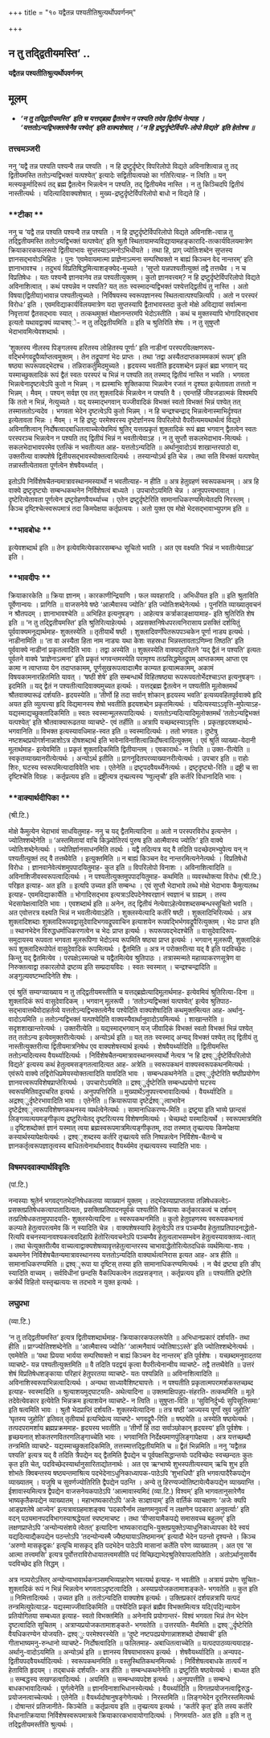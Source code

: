+++
title = "१० यद्वैतन्न पश्यतीतिश्रुत्यर्थोपवर्णनम्"

+++


## न तु तद्द्वितीयमस्ति’ ..

**यद्वैतन्न पश्यतीतिश्रुत्यर्थोपवर्णनम्**

## **मूलम्**

- ***‘न तु तद्द्वितीयमस्ति’ इति च यत्तद्ब्रह्म द्वैतत्वेन न पश्यति तदेव द्वितीयं नेत्याह । ‘यत्ततोऽन्यद्विभक्तत्वेनैव पश्येत्’ इति वाक्यशेषात् । ‘न हि द्रष्टुर्दृष्टेर्विपरि-लोपो विद्यते’ इति हेतोश्च ॥***

### **तत्त्वमञ्जरी**

ननु ‘यद्वै तन्न पश्यति पश्यन्वै तन्न पश्यति । न हि द्रष्टुर्दृष्टेर् विपरिलोपो विद्यते अविनाशित्वान्न तु तद् द्वितीयमस्ति ततोऽन्यद्विभक्तं यत्पश्येत्’ इत्यादेः सद्वितीयत्वपक्षे का गतिरित्याह- न त्विति ॥ यन् मत्स्यकूर्मादिरूपं तद् ब्रह्म द्वैतत्वेन भिन्नत्वेन न पश्यति, तद् द्वितीयमेव नास्ति । न तु किञ्चिदपि द्वितीयं नास्तीत्यर्थः । यदित्यादिवाक्यशेषात् । मुख्य-द्रष्टुर्दृष्टेर्विपरिलोपो बाधो न विद्यते हि ।

### **टीका **

ननु च ‘यद्वै तन्न पश्यति पश्यन्वै तन्न पश्यति । न हि द्रष्टुर्दृष्टेर्विपरिलोपो विद्यते अविनाशि-त्वान्न तु तद्द्वितीयमस्ति ततोऽन्यद्विभक्तं यत्पश्येत्’ इति श्रुतौ स्थितायामप्यविद्यायामहङ्कारादि-तत्कार्यविलयमात्रेण क्रियाकारकफलरूपो द्वितीयाभावः सुप्तस्याऽत्मनोऽभिधीयते । तथा हि, प्राग् ज्योतिःशब्देन सुप्तस्य ज्ञानसद्भावोऽभिहितः । पुनः ‘एवमेवायमात्मा प्राज्ञेनाऽत्मना सम्परिष्वक्तो न बाह्यं किञ्चन वेद नान्तरम्’ इति ज्ञानाभावश्च । तदुभयं विप्रतिषिद्धमित्याशङ्क्येद-मुच्यते । ‘सुप्तो यन्नपश्यतीत्युक्तं तद्वै तत्तथैव । न च विप्रतिषेधः । यतः पश्यन्वै ज्ञानवानेव तन्न पश्यतीत्युक्तम् । कुतो ज्ञानवत्त्वम्? न हि द्रष्टुर्दृष्टेर्विपरिलोपो विद्यते अविनाशित्वात् । कथं पश्यन्नेव न पश्यति? यत् ततः स्वस्मादन्यद्विभक्तं पश्येत्तद्द्वितीयं तु नास्ति । अतो विषया(द्वितीया)भावान्न पश्यतीत्युच्यते । निर्विषयस्य स्वरूपज्ञानस्य स्थितत्वात्पश्यन्नित्यपि । अतो न परस्परं विरोधः’ इति । एवमविद्याकार्यविलयमात्रेण यदा सुप्तस्यापि द्वैताभावस्तदा कुतो मोक्षे अविद्यायां सर्वात्मना निवृत्तायां द्वैतसद्भावः स्यात् । तत्कथमुक्तं मोक्षानन्तरमपि भेदोऽस्तीति । कथं च मुक्तस्यापि भोगादिसद्भाव इत्यतो यथावद्वाक्यं व्याचश्व्े- न तु तद्द्वितीयमिति ॥ इति च श्रुतिरिति शेषः । न तु सुषुप्तौ भेदाभावमित्येवशब्दार्थः ।

‘शुक्लस्य नीलस्य पिङ्गलस्य हरितस्य लोहितस्य पूर्णाः’ इति नाडीनां परस्परविलक्षणरूप-वद्भिर्भगवद्रूपैर्व्याप्तत्वमुक्तम् । तेन तद्रूपाणां भेदः प्राप्तः । तथा ‘तद्वा अस्यैतदाप्तकाममकामं रूपम्’ इति षष्ठ्या रूपरूपवद्भेदश्च । तन्निराकर्तुमिदमुच्यते । हृदयस्य भवतीति हृदयशब्देन प्रकृतं ब्रह्म भगवान् यद् यस्माच्छुक्लादिकं रूपं द्वैतं स्वतः परस्परं च भिन्नं न पश्यति तत् तस्माद् द्वितीयं नास्ति न भवति । भगवता भिन्नत्वेनादृष्टत्वेऽपि कुतो न भिन्नम् । न ह्यस्माभिः शुक्तिकाया भिन्नत्वेन रजतं न दृश्यत इत्येतावता तत्ततो न भिन्नम् । मैवम् । पश्यन् सर्वज्ञ एव तत् शुक्लादिकं भिन्नत्वेन न पश्यति वै । एवन्तर्हि जीवजडात्मकं विश्वमपि किं ततो न भिन्नं, नेत्युच्यते । यद् यस्माद्भगवान् यज्जीवादिकं विभक्तं स्वतो विभक्तं भिन्नं पश्येत् तत् तस्मात्ततोऽन्यदेव । भगवता भेदेन दृष्टत्वेऽपि कुतो भिन्नम् । न हि चन्द्रश्चन्द्राद् भिन्नत्वेनास्माभिर्दृश्यत इत्येतावता भिन्नः । मैवम् । न हि द्रष्टुः परमेश्वरस्य दृष्टेर्ज्ञानस्य विपरिलोपो वैपरीत्यमयथार्थत्वं विद्यते अविनाशित्वान् निर्दोषत्वादबाधितत्वाच्चेत्येवमियं श्रुतिर् यत्तत्प्रकृतं शुक्लादिकं रूपं ब्रह्म भगवान् द्वैतत्वेन स्वतः परस्परञ्च भिन्नत्वेन न पश्यति तद् द्वितीयं भिन्नं न भवतीत्येवाऽह । न तु सुप्तौ सकलभेदाभाव-मित्यर्थः । सकलभेदाभावपरमेव एतत्किं न भवतीत्यत आह- यत्ततोऽन्यदिति ॥ अर्थानुवादोऽयं शाखान्तरपाठो वा, उक्तरीत्या वाक्यशेषे द्वितीयसद्भावस्योक्तत्वादित्यर्थः । तस्यान्योऽर्थ इति चेन्न । तथा सति विभक्तं यत्पश्येत् तन्नास्तीत्येतावता पूर्णत्वेन शेषवैयर्थ्यात् ।

इतोऽपि निर्विशेषचैतन्यमात्रावस्थानमस्यार्थो न भवतीत्याह- न हीति ॥ अत्र हेतुग्रहणं स्वरूपकथनम् । अत्र हि वाक्ये द्रष्टृदृष्ट्योः सम्बन्धकथनेन निर्विशेषत्वं बाध्यते । उपचारोऽयमिति चेन्न । अनुपपत्त्यभावात् । दृष्टेरित्येतावता पूर्णत्वेन द्रष्टृग्रेहणवैयर्थ्याच्च । एतेन द्रष्टुर्दृष्टेरिति सामानाधिकरण्यमित्येतदपि निरस्तम् । किञ्च दृष्टिश्चेत्स्वरूपमात्रं तदा किमपेक्षया कर्तृप्रत्ययः । अतो युक्त एव मोक्षे भेदसद्भावाभ्युपगम इति ॥

### **भावबोधः **

इत्येवशब्दार्थ इति ॥ तेन इत्येवमित्येवकारसम्बन्धः सूचितो भवति । अत एव वक्ष्यति ‘भिन्नं न भवतीत्येवाऽह’ इति ।

### **भावदीपः **

क्रियाकारकेति ॥ क्रिया ज्ञानम् । कारकाणीन्द्रियाणि । फल व्यवहारादि । अभिधीयत इति ॥ इति श्रुताविति पूर्वेणान्वयः । प्रागिति ॥ वाजसनेये षष्ठे ‘आत्मैवास्य ज्योतिः’ इति ज्योतिःशब्देनेत्यर्थः । पुनरिति व्याख्यातृवचनं न श्रौतपदम् । ज्ञानाभावश्चेति ॥ अभिहित इत्यनुषङ्गः । आहेत्यत्र कर्त्राकाङ्क्षायामाह- इति श्रुतिरिति शेष इति ॥ ‘न तु तद्द्वितीयमस्ति’ इति श्रुतिरित्याहेत्यर्थः । अप्रसक्तनिषेधपरत्वनिरासाय प्रसक्तिं दर्शयितुं पूर्ववाक्यमनूद्यार्थमाह- शुक्लस्येति ॥ तृतीयार्थे षष्ठी । शुक्लादिवर्णोपेतरूपपञ्चकेन पूर्णा नाड्य इत्यर्थः । नाडीनामिति ॥ ‘ता वा अस्यैता हिता नाम नाड्यः यथा केशः सहस्रधा भिन्नस्तावताऽणिम्ना तिष्ठति’ इति पूर्ववाक्ये नाडीनां प्रकृतत्वादिति भावः । तद्वा अस्येति ॥ शुक्लस्येति वाक्यादुपरितने ‘यद् द्वैतं न पश्यति’ इत्यतः पूर्वतने वाक्ये ‘प्राज्ञेनाऽत्मना’ इति प्रकृतं भगवन्तमस्येति परामृश्य तत्प्रसिद्धमेतद्रूपम् आप्तकामम् आप्ता एव कामा न त्वाप्तव्या येन तदाप्तकामम्, पूर्णसुखरूपत्वादात्मैव काम्यत इत्यात्मकामम्, अकामं विषयकामनारहितमिति यावत् । ‘षष्ठी शेषे’ इति सम्बन्धार्थे विहितषष्ठ्या रूपरूपवतोर्भेदश्चाऽप्त इत्यनुषङ्गः । इदमिति ॥ यद् द्वैतं न पश्यतीत्यादिवाक्यमुच्यत इत्यर्थः । यत्तद्ब्रह्म द्वैतत्वेन न पश्यतीति मूलोक्तमर्थं श्रौतवाक्यारूढं दर्शयति- हृदयस्येति ॥ ‘तीर्णो हि तदा सर्वान् शोकान् हृदयस्य भवति’ इत्यव्यवहितपूर्ववाक्ये हृदि अयत इति व्युत्पत्त्या हृदि विद्यमानस्य शेषो भवतीति हृदयशब्देन प्रकृतमित्यर्थः । यदित्यस्याऽऽवृत्ति-मुपेत्याऽह- यद्यस्माद्यच्छुक्लादिकमिति ॥ स्वतः स्वस्मान्मूलरूपादित्यर्थः । यत्ततोऽन्यदित्यादिमूलोक्तमर्थं ‘ततोऽन्यद्विभक्तं यत्पश्येत्’ इति श्रौतवाक्यारूढतया व्याचष्टे- एवं तर्हीति ॥ अत्रापि यच्छब्दस्याऽवृत्तिः । प्रकृतहृदयशब्दार्थः- भगवानिति ॥ विभक्त इत्यस्यावधिमाह-स्वत इति ॥ स्वस्मादित्यर्थः । ततो भगवतः। दुष्टेषु नष्टशब्दप्रयोगर्शनान्नाशोऽत्र दोषशब्दार्थ इति भावेनाविनाशित्वान्निर्दोषत्वादित्युक्तम् । एवं श्रुतिं व्याख्या-येदानी मूलार्थमाह- इत्येवमिति ॥ प्रकृतं शुक्लादिकमिति द्वितीयान्तम् । एवकारार्थः- न त्विति ॥ उक्त-रीत्येति ॥ स्वकृतव्याख्यानरीत्येत्यर्थः । अन्योऽर्थ इतीति ॥ प्रागनूदितपरव्याख्यानरीत्येत्यर्थः । उपचार इति ॥ राहोः शिरः, घटस्य स्वरूपमित्यादाविवेति भावः । एतेनेति ॥ द्रष्टृपदवैयर्थ्येनेत्यर्थः । द्रष्टृदृष्ट्यो-रिति ॥ द्रष्ट्री च सा दृष्टिश्चेति विग्रहः । कर्तृप्रत्यय इति ॥ द्रष्ट्रीत्यत्र तृच्प्रत्यस्य ‘ण्वुल्तृचौ’ इति कर्तरि विधानादिति भावः ।

### **वाक्यार्थदीपिका **

(श्री.टि.)

मोक्षे कैमुत्येन भेदाभावं साधयितुमाह- ननु च यद् द्वैतमित्यादिना ॥ अतो न परस्परविरोध इत्यन्तेन । ज्योतिश्शब्देनेति ॥ ‘अस्तमितायां वाचि किञ्ज्योतिरयं पुरुष इति आत्मैवास्य ज्योतिः’ इति वाक्ये ज्योतिःशब्देनेत्यर्थः । ज्योतिर्ज्ञानसाधनमिति तदर्थः । यद्वै तदित्यत्र यद् वै तदिति पदच्छेदमभ्युपेत्य यन् न पश्यतीत्युक्तं तद् वै तत्तथैवेति । इत्युक्तमिति ॥ न बाह्यं किञ्चन वेद नान्तरमित्यनेनेत्यर्थः । विप्रतिषेधो विरोधः । ज्ञानवानेवेत्यंशमुपपादयितुमाह- कुत इति ॥ विपरिलोपो विनाशः । अविनाशित्वादिति ॥ अविनाशिजीवस्वरूपत्वादित्यर्थः । न पश्यतीत्युक्तमुपपादयितुमाह- कथमिति ॥ व्यवस्थोक्त्या विरोधः (श्री.टि.) परिहृत इत्याह- अत इति ॥ इत्यपि उच्यत इति सम्बन्धः । एवं सुप्तौ भेदाभावे लब्धे मोक्षे भेदाभावः कैमुत्यलब्ध इत्याह- एवमविद्याकार्येति ॥
भोगादिसद्भाव इत्यत्राऽदिपदेनेश्वरज्ञानं स्वज्ञानं च ग्राह्यम् । तस्य भेदसापेक्षत्वादिति भावः । एवशब्दार्थ इति ॥ अनेन, तद् द्वितीयं नेत्येवाऽहेत्येवशब्दसम्बन्धस्सूचितो भवति । अत एवोत्तरत्र वक्ष्यति भिन्नं न भवतीत्येवाऽहेति । शुक्लस्येत्यादि कर्तरि षष्ठी । शुक्लादिभिरित्यर्थः । अत्र शुक्लादिशब्दाः शुक्लादिरूपवद्वासुदेवादिभगवद्रूपवाचिन इत्याशयेन रूपवद्भिर्भगवद्रूपैरित्युक्तम् । भेदः प्राप्त इति ॥ स्थानभेदेन विरुद्धधर्माधिकरणत्वेन च भेदः प्राप्त इत्यर्थः । रूपरूपवद्भेदश्चेति ॥ वासुदेवादिरूप-समुदायस्य रूपवता भगवता मूलरूपिणा भेदोऽस्य रूपमिति षष्ठ्या प्राप्त इत्यर्थः । भगवान् मूलरूपी, शुक्लादिकं रूपं शुक्लादिरूपोपेतं वासुदेवादिकं रूपमित्यर्थः । द्वैतमिति ॥ अत्र न परोक्तरीत्या यद् वै इति पदविच्छेदः । किन्तु यद् द्वैतमित्येव । परपक्षेऽस्मत्पक्षे च यद्वैतमित्येव श्रुतिपाठः । तत्रास्मन्मते महाव्याकरणसूत्रेण वा निरुक्तत्वाद्वा तकारलोपो द्रष्टव्य इति सम्प्रदायविदः । स्वतः स्वस्मात् । चन्द्रश्चन्द्रादिति ॥ अङ्गुल्यवष्टम्भादिनेति शेषः ।

एवं श्रुतिं सम्यग्व्याख्याय न तु तद्द्वितीयमस्तीति च यत्तद्ब्रह्मेत्यादिमूलार्थमाह- इत्येवमियं श्रुतिरित्या-दिना ॥ शुक्लादिकं रूपं वासुदेवादिकम् । भगवान् मूलरूपी । ‘ततोऽन्यद्विभक्तं यत्पश्येत्’ इत्येव श्रुतिपाठ-सद्भावात्तथैवोदाहर्तव्ये यत्ततोऽन्यद्विभक्तत्वेनैव पश्येदिति वाक्यशेषादिति कथमुक्तमित्यत आह- अर्थानु-वादोऽयमिति ॥ ततोऽन्यद्विभक्तं यत्पश्येदिति वाक्यस्यैवार्थानुवादोऽयमित्यर्थः । शाखान्तरेति ॥ सदृशशाखान्तरेत्यर्थः । उक्तरीत्येति ॥ यद्यस्माद्भगवान् यज् जीवादिकं विभक्तं स्वतो विभक्तं भिन्नं पश्येत् तत् ततोऽन्य इत्येवमुक्तरीत्येत्यर्थः । अन्योऽर्थ इति ॥ यत् ततः स्वस्माद् अन्यद् विभक्तं पश्येत् तद् द्वितीयं तु नास्तीत्युक्तरीत्या द्वितीयमात्रनिषेध एव वाक्यशेषस्यार्थ इत्यर्थः । शेषवैयर्थ्यादिति ॥ द्वितीयमस्ति ततोऽन्यदित्यस्य वैयर्थ्यादित्यर्थः । निर्विशेषचैतन्यमात्रावस्थानमस्यार्थो नेत्यत्र ‘न हि द्रश्व्ुर्दृष्टेर्विपरिलोपो विद्यते’ इत्यस्य कथं हेतुत्वमसङ्गतत्वादित्यत आह- अत्रेति ॥ स्वरूपकथनं वाक्यस्वरूपकथनमित्यर्थः । एवंरूपे वाक्ये तद्विरोधिप्रमेयस्योक्तत्वादिति यावदिति भावः । सम्बन्धकथनेनेति ॥ द्रश्व्ुर्दृष्टेरिति षष्ठीप्रयोगेण ज्ञानवत्त्वरूपविशेषप्राप्तेरित्यर्थः । उपचारोऽयमिति ॥ द्रश्व्ुर्दृष्टेरिति सम्बन्धप्रयोगो घटस्य स्वरूपमितिवदुपचरित इत्यर्थः । अनुपपत्तिरिति ॥ मुख्यार्थेऽनुपपत्त्यभावादित्यर्थः । वैयर्थ्यादिति ॥ अद्रश्व्ुर्दृष्टेरभावादिति भावः । एतेनेति ॥ क्रियारूपाया दृष्टेर्द्रश्व्ृत्वाभावेन दृष्टेर्द्रश्व्ृत्वरूपविशेषणकथनस्य व्यर्थत्वेनेत्यर्थः । सामानाधिकरण्य-मिति ॥ द्रष्ट्र्या इति भाव्ये छान्दसं लिङ्गव्यत्ययमङ्गीकृत्य द्रष्टुरित्येतद् दृष्टरित्यस्य विशेषणमित्यर्थः । चेच्छब्दो यस्मादित्यर्थे । स्वरूपमात्रमिति ॥ दृष्टिशब्दोक्तं ज्ञानं यस्मात् त्वया ब्रह्मस्वरूपमात्रमित्यङ्गीकृतम्, तदा तस्मात् तृच्प्रत्ययः किमपेक्षया कस्यार्थस्यापेक्षयेत्यर्थः । द्रश्व्ृशब्दस्य कर्तरि तृच्प्रत्यये सति निष्पन्नत्वेन निर्विशेष-चैतन्ये च ज्ञानकर्तृत्वरूपज्ञातृत्वस्य बाधितत्वेनार्थाभावाद् वैयर्थ्यमेव तृच्प्रत्ययस्य स्यादिति भावः ।

### **विषमपदवाक्यार्थविवृतिः**

(पां.टि.)

नन्वस्याः श्रुतेर्न भगवद्गतभेदनिषेधकतया व्याख्यानं युक्तम् । तद्भेदस्याप्राप्ततया तन्निषेधकत्वेऽ-प्रसक्तप्रतिषेधकत्वापातादित्यतः, प्रसक्तिप्रतिपादनपूर्वकं पश्यतीति क्रियायाः कर्तृकारकत्वं च दर्शयन् तत्प्रतिषेधकतामुपपादयति- शुक्लस्येत्यादिना ॥ स्वरूपकथनमिति ॥ कुतो हेतुग्रहणस्य स्वरूपकथनत्वं कल्प्यते हेतुत्वपरत्वमेव किं न स्यादिति चेन्न । वाक्यशेषस्यापि हेतुत्वेऽपि तत्र पञ्चम्यैव हेतुताप्रतिपादनाद्धेतो-रित्यपि वचनस्यानावश्यकत्ववदिहापि हेतोरित्यवचनेऽपि पञ्चम्यैव हेतुत्वलाभसम्भवेन हेतुत्वस्यावक्तव्य-त्वात् । तथा चेत्युक्तरीत्यैव वाच्यत्वाद्वाक्यशेषव्यावृत्तहेतुत्वान्तरस्य चाभावाद्धेतोरित्येतदधिकं व्यर्थमित्या-शयः । कथमनेन निर्विशेषचैतन्यमात्रावस्थानस्य यत्ततोऽन्यदिति वाक्यार्थत्वनिरास इत्यत आह- अत्र हीति ॥ सामानाधिकरण्यमिति ॥ द्रश्व्ृरूपा या दृष्टिस् तस्या इति सामानाधिकरण्यमित्यर्थः । न चैवं द्रष्ट्या इति ङीप् स्यादिति वाच्यम् । सर्वविधीनां छन्दसि वैकल्पिकत्वेन तदप्रसङ्गात् । कर्तृप्रत्यय इति ॥ पश्यतीति द्रष्टेति कर्त्रर्थे विहितो यस्तृच्प्रत्ययः स तदभावे न युक्त इत्यर्थः ।

### **लघुप्रभा**

(व्या.टि.)

‘न तु तद्द्वितीयमस्ति’ इत्यत्र द्वितीयशब्दार्थमाह- क्रियाकारकफलरूपेति ॥ अभिधानप्रकारं दर्शयति- तथा हीति ॥ प्राग्ज्योतिश्शब्देनेति ॥ ‘आत्मैवास्य ज्योतिः’ ‘आत्मनैवायं ज्योतिषाऽऽस्ते’ इति ज्योतिश्शब्देनेत्यर्थः । एवमेवेति ॥ ‘यथा प्रियया भार्यया सम्परिष्वक्तो न बाह्यं किञ्चन वेद नान्तरम्’ इति पूर्वशेषः । यच्छब्दमनुवादतया व्याचष्टे- यन्न पश्यतीत्युक्तमिति ॥ वै तदिति पदद्वयं कृत्वा वैपरीत्येनान्वीय व्याचष्टे- तद्वै तत्तथैवेति ॥ उत्तरं शेषं विप्रतिषेधशङ्कायाः परिहारं हेतुपरतया व्याचष्टे- यतः पश्यन्निति ॥ अविनाशित्वादिति ॥ अविनाशिस्वरूपाभिन्नत्वादित्यर्थः । अन्यथा साध्यावैशिष्ट्यापत्तेः । न पश्यतीति प्रकृतात्मपरामर्शकस्तच्छब्द इत्याह- स्वस्मादिति ॥ श्रुत्याशयमुद्घाटयति- अथेत्यादिना ॥ उक्तमाक्षिपन्नुप-संहरति- तत्कथमिति ॥ मूले तदेवेत्येवकार इत्येवेति भिन्नक्रम इत्याशयेन व्याचष्टे- न त्विति ॥ सुषुप्ता-विति ॥ ‘सुविनिर्दुर्भ्यः सुपिसूतिसमाः’ इति षत्वमिति भावः । श्रुतौ भेदप्राप्तिं दर्शयति- शुक्लस्येत्यादिना ॥ तत्र षष्ठी ‘आज्यस्य पूर्णां स्रुवं जुहोति’ ‘घृतस्य जुहोति’ इतिवत् तृतीयार्थ इत्यभिप्रेत्य व्याचष्टे- भगवद्रूपै-रिति ॥ षष्ठ्येति ॥ अस्येति षष्ठ्येत्यर्थः । तत्पदपरामर्शाय ब्रह्मप्रक्रममाह- हृदयस्य भवतीति ॥ ‘तीर्णो हि तदा सर्वाञ्छोकान् हृदयस्य’ इति पूर्वशेषः । हृच्छयनात् शोकतरणवितरणलिङ्गाच्चेति भावः । भगवानिति निर्देक्ष्यमाणपुंलिङ्गापेक्षया । अत्र यत्तच्छब्दौ तन्त्रमिति व्याचष्टे- यद्यस्माच्छुक्लादिकमिति, तत्तस्मात्तद्द्वितीयमिति च ॥ द्वैतं भिन्नमिति ॥ ननु ‘यद्वैतन्न पश्यति’ इत्यत्र यद् वै तदिति त्रैपद्येन यद् द्वैतमिति द्वैपद्येन च पूर्वपक्षसिद्धान्तयोः पदविच्छेदः स्वच्छन्दतः कुतः कृत इति चेत्, पदविच्छेदस्यार्थानुसारिताद्योतनार्थः । अत एव ऋग्भाष्ये शुभस्पतीत्यस्याम् ऋचि शुभ इति शोभतेः क्विबन्तस्य षष्ठ्यन्तमाश्रित्य पदभेदेनाऽधुनिकाध्यापक-पाठेऽपि ‘शुभाधिपौ’ इति भगवत्पादैरैकपद्येन व्याख्यातम् । यजुषि च सुवर्णज्योतिरिति द्वैपद्येन पठन्ति । अन्ये तु हिरण्यज्योतिष्टायेत्यैकपद्येन व्याख्यान्ति । ईशावास्यमित्यत्र द्वैपद्येन वाजसनेयकपाठेऽपि ‘आत्मावास्यमिदं (व्या.टि.) विश्वम्’ इति भागवतानुसारेणैव भाष्यकृतैकपद्येन व्याख्यातम् । महाभाष्यकारोऽपि ‘अजेः सञ्ज्ञायाम्’ इति वार्तिकं व्याचक्षाणः ‘अजेः क्यपि आङ्प्रश्लेषे आज्येन’ इत्यत्रावग्रहमाशङ्क्य ‘पदकारैर्नाम लक्षणमनुवर्त्यं न लक्षणेन पदकारा अनुवर्त्याः’ इति वदन् पठ्यमानपदविभागस्याश्रद्धेयतां स्पष्टमाचष्ट । तथा ‘वीप्सायामैकपद्ये समासवच्च बहुलम्’ इति लक्षणप्राप्तेऽपि ‘अन्योन्यसंशये त्वेतत्’ इत्यादिना भाष्यकाराद्यभि-युक्तप्रयुक्तेऽप्याधुनिकाध्यापका वेदे स्वयं यद्यदित्याद्यैकपद्येन पठन्तोऽपि ‘तदन्योन्यस्मै ज्यैष्ठ्यायाऽतिष्ठमानम्’ इत्यादौ भेदेन पठन्तो दृश्यन्ते । किञ्च ‘अरुणो मासकृद्वृकः’ इत्यृचि मासकृद् इति पदभेदेन पाठेऽपि मासानां कर्तेति परेण व्याख्यातम् । अत एव ‘स आत्मा तत्त्वमसि’ इत्यत्र पूर्वोत्तराविरोधायातत्त्वमसीति पदं विच्छिद्याभेदश्रुतिरेवापलापितेति । अतोऽर्थानुसार्येव पदविच्छेद इति सिद्धम् ।

अत्र नञ्परोऽस्तिर् अन्योन्याभावार्थकनञ्समभिव्याहारेण भवत्यर्थ इत्याह- न भवतीति ॥ अत्रायं प्रयोगः सूचितः- शुक्लादिकं रूपं न भिन्नं भिन्नत्वेन भगवताऽदृष्टत्वादिति । अस्याप्रयोजकतामाशङ्कते- भगवतेति ॥ कुत इति ॥ निमित्तादित्यर्थः । उच्यत इति ॥ ततोऽन्यदिति वाक्यशेष इत्यर्थः । उक्तिप्रकारं दर्शयन्नत्रापि यत्पदं तन्त्रमित्युपेत्याऽह- यद्यस्माज्जीवादिकमिति ॥ पश्येदिति प्रकृतं ब्रह्मैव विभक्तमित्यत्र यदि(पदि)न्यायेन प्रतियोगितया सम्बध्यत इत्याह- स्वतो विभक्तमिति ॥ अनेनापि प्रयोगान्तरं- विश्वं भगवता भिन्नं तेन भेदेन दृष्टत्वादिति सूचितम् । अत्राप्यप्रयोजकतामाशङ्कते- भगवतेति ॥ उत्तरयति- मैवमिति ॥ द्रश्व्ुर्दृष्टेरिति वैयधिकरण्येन योजयति- द्रश्व्ुः परमेश्वरस्येति ॥ ‘दुष्टे नष्टपदप्रयोगान्नाशशब्दो दोषवाची’ इति गीताभाष्यमनु-रुन्धानो व्याचष्टे- निर्दोषत्वादिति ॥ फलितमाह- अबाधितत्वाच्चेति ॥ यत्पदपाठव्यत्ययादाह- अर्थानु-वादोऽयमिति ॥ अन्योऽर्थ इति ॥ ज्ञानस्य विषयाभावरूप इत्यर्थः । शेषवैयर्थ्यादिति ॥ अन्यपद-द्वितीयपदवैयर्थ्यादित्यर्थः । स्वरूपकथनमिति ॥ वस्तुस्थितिकथनमित्यर्थः । निर्विशेषत्वबाधके तात्पर्यं न हेताविति हृदयम् । तद्बाधकं दर्शयति- अत्र हीति ॥ सम्बन्धकथनेनेति ॥ द्रष्टुरिति षष्ठ्येत्यर्थः । बाध्यत इति ॥ सम्बद्धस्य सखण्डत्वादित्यर्थः । अयमिति ॥ सम्बन्धव्यपदेश इत्यर्थः । अनुपपत्तीति ॥ सम्बन्धे बाधकाभावादित्यर्थः । पूर्णत्वेनेति ॥ ज्ञानविनाशाभिधानस्येत्यर्थः । वैयर्थ्यादिति ॥ विगतप्रयोजनत्वाद्विरुद्ध-प्रयोजनत्वाच्चेत्यर्थः । एतेनेति ॥ वैयर्थ्यदोषानुषङ्गेणेत्यर्थः । निरस्तमिति ॥ लिङ्गभेदेन दूरनिरस्तमित्यर्थः । दोषान्तरं प्रतिजानीते- किञ्चेति ॥ कर्तृप्रत्यय इति ॥ तृच्प्रत्यय इत्यर्थः । ‘कर्तरि कृत्’ इति तस्य कर्तरि विधानात्क्रियाया निर्विशेषस्वरूपमात्रत्वे क्रियाकारकभावायोगादित्यर्थः । निगमयति- अत इति ॥ इति न तु तद्द्वितीयमस्तीति श्रुत्यर्थः ।

